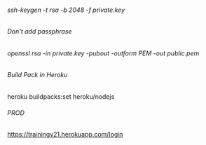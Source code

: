 ###### ssh-keygen -t rsa -b 2048 -f private.key
###### Don't add passphrase
###### openssl rsa -in private.key -pubout -outform PEM -out public.pem

###### Build Pack in Heroku

heroku buildpacks:set  heroku/nodejs

###### PROD

https://trainingv21.herokuapp.com/login
